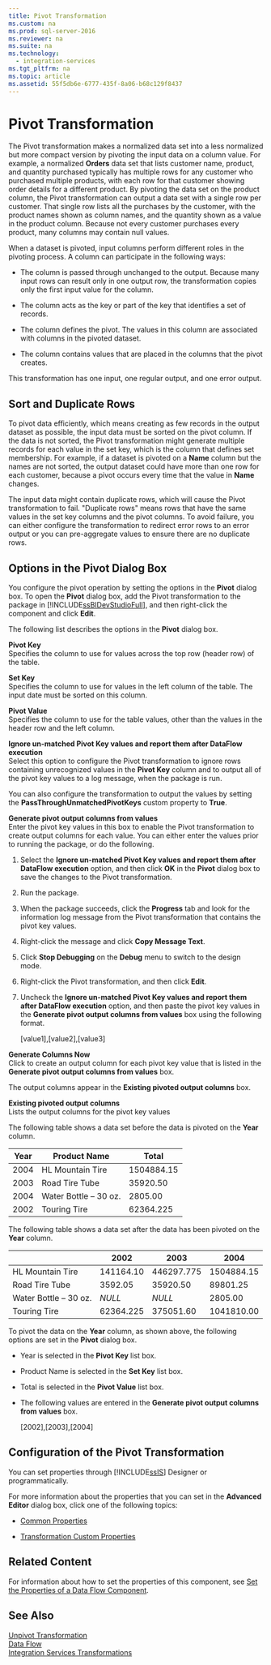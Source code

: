 ```yaml
---
title: Pivot Transformation
ms.custom: na
ms.prod: sql-server-2016
ms.reviewer: na
ms.suite: na
ms.technology: 
  - integration-services
ms.tgt_pltfrm: na
ms.topic: article
ms.assetid: 55f5db6e-6777-435f-8a06-b68c129f8437
---
```

# Pivot Transformation
  The Pivot transformation makes a normalized data set into a less normalized but more compact version by pivoting the input data on a column value. For example, a normalized **Orders** data set that lists customer name, product, and quantity purchased typically has multiple rows for any customer who purchased multiple products, with each row for that customer showing order details for a different product. By pivoting the data set on the product column, the Pivot transformation can output a data set with a single row per customer. That single row lists all the purchases by the customer, with the product names shown as column names, and the quantity shown as a value in the product column. Because not every customer purchases every product, many columns may contain null values.  
  
 When a dataset is pivoted, input columns perform different roles in the pivoting process. A column can participate in the following ways:  
  
-   The column is passed through unchanged to the output. Because many input rows can result only in one output row, the transformation copies only the first input value for the column.  
  
-   The column acts as the key or part of the key that identifies a set of records.  
  
-   The column defines the pivot. The values in this column are associated with columns in the pivoted dataset.  
  
-   The column contains values that are placed in the columns that the pivot creates.  
  
 This transformation has one input, one regular output, and one error output.  
  
## Sort and Duplicate Rows  
 To pivot data efficiently, which means creating as few records in the output dataset as possible, the input data must be sorted on the pivot column. If the data is not sorted, the Pivot transformation might generate multiple records for each value in the set key, which is the column that defines set membership. For example, if a dataset is pivoted on a **Name** column but the names are not sorted, the output dataset could have more than one row for each customer, because a pivot occurs every time that the value in **Name** changes.  
  
 The input data might contain duplicate rows, which will cause the Pivot transformation to fail. "Duplicate rows" means rows that have the same values in the set key columns and the pivot columns. To avoid failure, you can either configure the transformation to redirect error rows to an error output or you can pre-aggregate values to ensure there are no duplicate rows.  
  
##  <a name="options"></a> Options in the Pivot Dialog Box  
 You configure the pivot operation by setting the options in the **Pivot** dialog box. To open the **Pivot** dialog box, add the Pivot transformation to the package in [!INCLUDE[ssBIDevStudioFull](../../Topics/TopicNameContainA/includes/ssBIDevStudioFull_md.md)], and then right-click the component and click **Edit**.  
  
 The following list describes the options in the **Pivot** dialog box.  
  
 **Pivot Key**  
 Specifies the column to use for values across the top row (header row) of the table.  
  
 **Set Key**  
 Specifies the column to use for values in the left column of the table. The input date must be sorted on this column.  
  
 **Pivot Value**  
 Specifies the column to use for the table values, other than the values in the header row and the left column.  
  
 **Ignore un-matched Pivot Key values and report them after DataFlow execution**  
 Select this option to configure the Pivot transformation to ignore rows containing unrecognized values in the **Pivot Key** column and to output all of the pivot key values to a log message, when the package is run.  
  
 You can also configure the transformation to output the values by setting the **PassThroughUnmatchedPivotKeys** custom property to **True**.  
  
 **Generate pivot output columns from values**  
 Enter the pivot key values in this box to enable the Pivot transformation to create output columns for each value. You can either enter the values prior to running the package, or do the following.  
  
1.  Select the **Ignore un-matched Pivot Key values and report them after DataFlow execution** option, and then click **OK** in the **Pivot** dialog box to save the changes to the Pivot transformation.  
  
2.  Run the package.  
  
3.  When the package succeeds, click the **Progress** tab and look for the information log message from the Pivot transformation that contains the pivot key values.  
  
4.  Right-click the message and click **Copy Message Text**.  
  
5.  Click **Stop Debugging** on the **Debug** menu to switch to the design mode.  
  
6.  Right-click the Pivot transformation, and then click **Edit**.  
  
7.  Uncheck the **Ignore un-matched Pivot Key values and report them after DataFlow execution** option, and then paste the pivot key values in the **Generate pivot output columns from values** box using the following format.  
  
     [value1],[value2],[value3]  
  
 **Generate Columns Now**  
 Click to create an output column for each pivot key value that is listed in the **Generate pivot output columns from values** box.  
  
 The output columns appear in the **Existing pivoted output columns** box.  
  
 **Existing pivoted output columns**  
 Lists the output columns for the pivot key values  
  
 The following table shows a data set before the data is pivoted on the **Year** column.  
  
|Year|Product Name|Total|  
|----------|------------------|-----------|  
|2004|HL Mountain Tire|1504884.15|  
|2003|Road Tire Tube|35920.50|  
|2004|Water Bottle – 30 oz.|2805.00|  
|2002|Touring Tire|62364.225|  
  
 The following table shows a data set after the data has been pivoted on the **Year** column.  
  
||2002|2003|2004|  
|-|----------|----------|----------|  
|HL Mountain Tire|141164.10|446297.775|1504884.15|  
|Road Tire Tube|3592.05|35920.50|89801.25|  
|Water Bottle – 30 oz.|*NULL*|*NULL*|2805.00|  
|Touring Tire|62364.225|375051.60|1041810.00|  
  
 To pivot the data on the **Year** column, as shown above, the following options are set in the **Pivot** dialog box.  
  
-   Year is selected in the **Pivot Key** list box.  
  
-   Product Name is selected in the **Set Key** list box.  
  
-   Total is selected in the **Pivot Value** list box.  
  
-   The following values are entered in the **Generate pivot output columns from values** box.  
  
     [2002],[2003],[2004]  
  
## Configuration of the Pivot Transformation  
 You can set properties through [!INCLUDE[ssIS](../../Topics/TopicNameContainA/includes/ssIS_md.md)] Designer or programmatically.  
  
 For more information about the properties that you can set in the **Advanced Editor** dialog box, click one of the following topics:  
  
-   [Common Properties](../../Topics/TopicNameNotContainA/Common-Properties.md)  
  
-   [Transformation Custom Properties](../../Topics/TopicNameNotContainA/Transformation-Custom-Properties.md)  
  
## Related Content  
 For information about how to set the properties of this component, see [Set the Properties of a Data Flow Component](../../Topics/TopicNameContainA/Set-the-Properties-of-a-Data-Flow-Component.md).  
  
## See Also  
 [Unpivot Transformation](../../Topics/TopicNameNotContainA/Unpivot-Transformation.md)   
 [Data Flow](../../Topics/TopicNameNotContainA/Data-Flow.md)   
 [Integration Services Transformations](../../Topics/TopicNameNotContainA/Integration-Services-Transformations.md)  
  
  